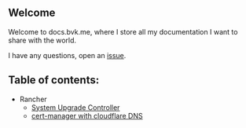 ## Welcome

Welcome to docs.bvk.me, where I store all my documentation I want to share with the world.

I have any questions, open an [issue](https://github.com/bvankampen/docs/issues). 

## Table of contents:

- Rancher
  - [System Upgrade Controller](/rancher/system-upgrade-controller.md)
  - [cert-manager with cloudflare DNS](rancher/cert-manager-cloudflare.md)


